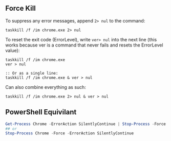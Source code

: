## Force Kill
To suppress any error messages, append `2> nul` to the command:
```msshell
taskkill /f /im chrome.exe 2> nul
```

To reset the exit code (ErrorLevel), write `ver> nul` into the next line 
(this works because ver is a command that never fails and resets the ErrorLevel value):
```msshell
taskkill /f /im chrome.exe
ver > nul

:: Or as a single line:
taskkill /f /im chrome.exe & ver > nul
```

Can also combine everything as such:
```msshell
taskkill /f /im chrome.exe 2> nul & ver > nul
```

## PowerShell Equivilant
```powershell
Get-Process Chrome -ErrorAction SilentlyContinue | Stop-Process -Force
## or
Stop-Process Chrome -Force -ErrorAction SilentlyContinue
```

